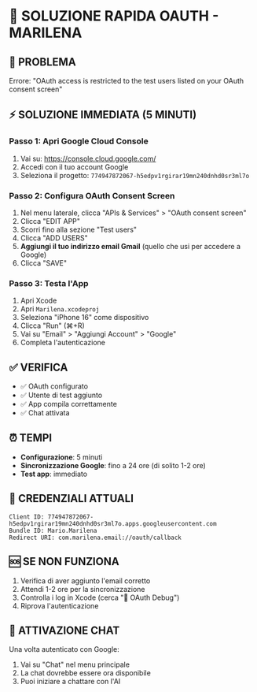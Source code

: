 # 🚀 **SOLUZIONE RAPIDA OAUTH - MARILENA**

## 🚨 **PROBLEMA**
Errore: "OAuth access is restricted to the test users listed on your OAuth consent screen"

## ⚡ **SOLUZIONE IMMEDIATA (5 MINUTI)**

### **Passo 1: Apri Google Cloud Console**
1. Vai su: https://console.cloud.google.com/
2. Accedi con il tuo account Google
3. Seleziona il progetto: `774947872067-h5edpv1rgirar19mn240dnhd0sr3ml7o`

### **Passo 2: Configura OAuth Consent Screen**
1. Nel menu laterale, clicca "APIs & Services" > "OAuth consent screen"
2. Clicca "EDIT APP"
3. Scorri fino alla sezione "Test users"
4. Clicca "ADD USERS"
5. **Aggiungi il tuo indirizzo email Gmail** (quello che usi per accedere a Google)
6. Clicca "SAVE"

### **Passo 3: Testa l'App**
1. Apri Xcode
2. Apri `Marilena.xcodeproj`
3. Seleziona "iPhone 16" come dispositivo
4. Clicca "Run" (⌘+R)
5. Vai su "Email" > "Aggiungi Account" > "Google"
6. Completa l'autenticazione

## ✅ **VERIFICA**
- ✅ OAuth configurato
- ✅ Utente di test aggiunto
- ✅ App compila correttamente
- ✅ Chat attivata

## ⏰ **TEMPI**
- **Configurazione**: 5 minuti
- **Sincronizzazione Google**: fino a 24 ore (di solito 1-2 ore)
- **Test app**: immediato

## 🔧 **CREDENZIALI ATTUALI**
```
Client ID: 774947872067-h5edpv1rgirar19mn240dnhd0sr3ml7o.apps.googleusercontent.com
Bundle ID: Mario.Marilena
Redirect URI: com.marilena.email://oauth/callback
```

## 🆘 **SE NON FUNZIONA**
1. Verifica di aver aggiunto l'email corretto
2. Attendi 1-2 ore per la sincronizzazione
3. Controlla i log in Xcode (cerca "🔧 OAuth Debug")
4. Riprova l'autenticazione

## 📱 **ATTIVAZIONE CHAT**
Una volta autenticato con Google:
1. Vai su "Chat" nel menu principale
2. La chat dovrebbe essere ora disponibile
3. Puoi iniziare a chattare con l'AI 